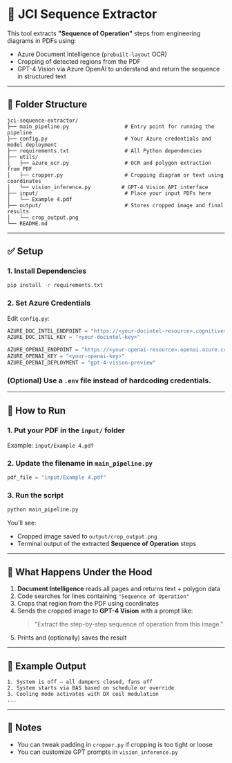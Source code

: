 # 🔧 JCI Sequence Extractor

This tool extracts **"Sequence of Operation"** steps from engineering diagrams in PDFs using:
- Azure Document Intelligence (`prebuilt-layout` OCR)
- Cropping of detected regions from the PDF
- GPT-4 Vision via Azure OpenAI to understand and return the sequence in structured text

---

## 📁 Folder Structure

```
jci-sequence-extractor/
├── main_pipeline.py                  # Entry point for running the pipeline
├── config.py                         # Your Azure credentials and model deployment
├── requirements.txt                  # All Python dependencies
├── utils/
│   ├── azure_ocr.py                  # OCR and polygon extraction from PDF
│   ├── cropper.py                    # Cropping diagram or text using coordinates
│   └── vision_inference.py          # GPT-4 Vision API interface
├── input/                            # Place your input PDFs here
│   └── Example 4.pdf
├── output/                           # Stores cropped image and final results
│   └── crop_output.png
└── README.md
```

---

## ✅ Setup

### 1. Install Dependencies

```bash
pip install -r requirements.txt
```

### 2. Set Azure Credentials

Edit `config.py`:

```python
AZURE_DOC_INTEL_ENDPOINT = "https://<your-docintel-resource>.cognitiveservices.azure.com/"
AZURE_DOC_INTEL_KEY = "<your-docintel-key>"

AZURE_OPENAI_ENDPOINT = "https://<your-openai-resource>.openai.azure.com/"
AZURE_OPENAI_KEY = "<your-openai-key>"
AZURE_OPENAI_DEPLOYMENT = "gpt-4-vision-preview"
```

### (Optional) Use a `.env` file instead of hardcoding credentials.

---

## 🚀 How to Run

### 1. Put your PDF in the `input/` folder

Example: `input/Example 4.pdf`

### 2. Update the filename in `main_pipeline.py`

```python
pdf_file = "input/Example 4.pdf"
```

### 3. Run the script

```bash
python main_pipeline.py
```

You’ll see:
- Cropped image saved to `output/crop_output.png`
- Terminal output of the extracted **Sequence of Operation** steps

---

## 🔁 What Happens Under the Hood

1. **Document Intelligence** reads all pages and returns text + polygon data
2. Code searches for lines containing `"Sequence of Operation"`
3. Crops that region from the PDF using coordinates
4. Sends the cropped image to **GPT-4 Vision** with a prompt like:
   > "Extract the step-by-step sequence of operation from this image."
5. Prints and (optionally) saves the result

---

## 🧪 Example Output

```text
1. System is off — all dampers closed, fans off
2. System starts via BAS based on schedule or override
3. Cooling mode activates with DX coil modulation
...
```

---

## 🧰 Notes
- You can tweak padding in `cropper.py` if cropping is too tight or loose
- You can customize GPT prompts in `vision_inference.py`
